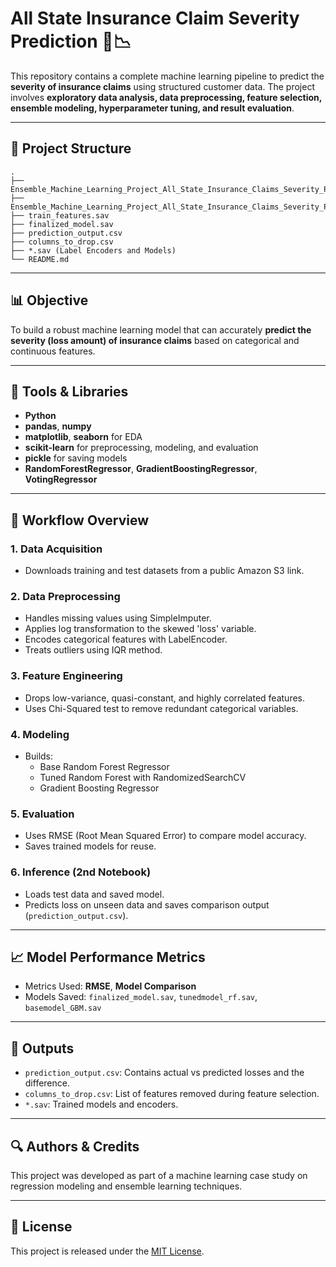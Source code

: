
# All State Insurance Claim Severity Prediction 🚗📉

This repository contains a complete machine learning pipeline to predict the **severity of insurance claims** using structured customer data. The project involves **exploratory data analysis, data preprocessing, feature selection, ensemble modeling, hyperparameter tuning, and result evaluation**.

---

## 📁 Project Structure

```
.
├── Ensemble_Machine_Learning_Project_All_State_Insurance_Claims_Severity_Prediction.ipynb
├── Ensemble_Machine_Learning_Project_All_State_Insurance_Claims_Severity_Prediction_Model_Loss_prediction.ipynb
├── train_features.sav
├── finalized_model.sav
├── prediction_output.csv
├── columns_to_drop.csv
├── *.sav (Label Encoders and Models)
└── README.md
```

---

## 📊 Objective

To build a robust machine learning model that can accurately **predict the severity (loss amount) of insurance claims** based on categorical and continuous features.

---

## 🧰 Tools & Libraries

- **Python**
- **pandas**, **numpy**
- **matplotlib**, **seaborn** for EDA
- **scikit-learn** for preprocessing, modeling, and evaluation
- **pickle** for saving models
- **RandomForestRegressor**, **GradientBoostingRegressor**, **VotingRegressor**

---

## 🔁 Workflow Overview

### 1. Data Acquisition
- Downloads training and test datasets from a public Amazon S3 link.

### 2. Data Preprocessing
- Handles missing values using SimpleImputer.
- Applies log transformation to the skewed 'loss' variable.
- Encodes categorical features with LabelEncoder.
- Treats outliers using IQR method.

### 3. Feature Engineering
- Drops low-variance, quasi-constant, and highly correlated features.
- Uses Chi-Squared test to remove redundant categorical variables.

### 4. Modeling
- Builds:
  - Base Random Forest Regressor
  - Tuned Random Forest with RandomizedSearchCV
  - Gradient Boosting Regressor

### 5. Evaluation
- Uses RMSE (Root Mean Squared Error) to compare model accuracy.
- Saves trained models for reuse.

### 6. Inference (2nd Notebook)
- Loads test data and saved model.
- Predicts loss on unseen data and saves comparison output (`prediction_output.csv`).

---

## 📈 Model Performance Metrics

- Metrics Used: **RMSE**, **Model Comparison**
- Models Saved: `finalized_model.sav`, `tunedmodel_rf.sav`, `basemodel_GBM.sav`

---

## 📂 Outputs

- `prediction_output.csv`: Contains actual vs predicted losses and the difference.
- `columns_to_drop.csv`: List of features removed during feature selection.
- `*.sav`: Trained models and encoders.

---

## 🔍 Authors & Credits

This project was developed as part of a machine learning case study on regression modeling and ensemble learning techniques.

---

## 📜 License

This project is released under the [MIT License](LICENSE).
